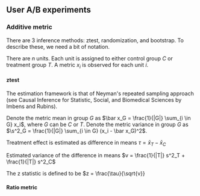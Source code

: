 ## User A/B experiments

### Additive metric

There are 3 inference methods: ztest, randomization, and bootstrap. To describe these, we need a bit of notation.

There are $n$ units. Each unit is assigned to either control group $C$ or treatment group $T$. A metric $x_i$ is observed for each unit $i$.

#### ztest
The estimation framework is that of Neyman's repeated sampling approach (see Causal Inference for Statistic, Social, and Biomedical Sciences by Imbens and Rubins).

Denote the metric mean in group $G$ as $\bar x_G = \frac{1}{|G|} \sum_{i \in G} x_i$, where $G$ can be $C$ or $T$.
Denote the metric variance in group $G$ as $\s^2_G = \frac{1}{|G|} \sum_{i \in G} (x_i - \bar x_G)^2$.

Treatment effect is estimated as difference in means $\tau = \bar x_T - \bar x_C$

Estimated variance of the difference in means $v = \frac{1}{|T|} s^2_T + \frac{1}{|T|} s^2_C$

The z statistic is defined to be $z = \frac{\tau}{\sqrt{v}}


#### Ratio metric